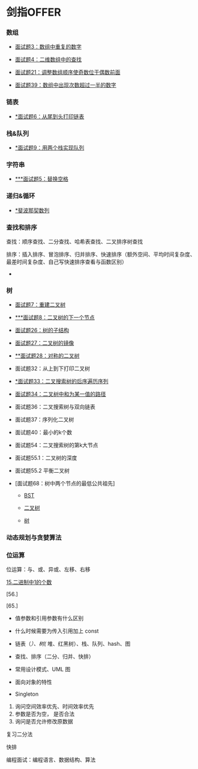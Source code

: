 # 剑指OFFER

### 数组

* [面试题3：数组中重复的数字]()

* [面试题4：二维数组中的查找]()

* [面试题21：调整数组顺序使奇数位于偶数前面]()

* [面试题39：数组中出现次数超过一半的数字]()

### 链表

* [*面试题6：从尾到头打印链表]()

### 栈&队列

* [*面试题9：用两个栈实现队列]()

### 字符串

* [***面试题5：替换空格]()


### 递归&循环

* [*斐波那契数列]()

### 查找和排序

查找：顺序查找、二分查找、哈希表查找、二叉排序树查找

排序：插入排序、冒泡排序、归并排序、快速排序（额外空间、平均时间复杂度、最差时间复杂度、自己写快速排序查看与函数区别）

* []()


### 树

* [面试题7：重建二叉树](https://github.com/Lsyhprum/StudyNotes/tree/master/%E5%89%91%E6%8C%87OFFER/7.%E9%87%8D%E5%BB%BA%E4%BA%8C%E5%8F%89%E6%A0%91)

* [***面试题8：二叉树的下一个节点](https://github.com/Lsyhprum/StudyNotes/tree/master/%E5%89%91%E6%8C%87OFFER/8.%E4%BA%8C%E5%8F%89%E6%A0%91%E7%9A%84%E4%B8%8B%E4%B8%80%E4%B8%AA%E8%8A%82%E7%82%B9)

* [面试题26：树的子结构]()

* [面试题27：二叉树的镜像](https://github.com/Lsyhprum/LeetCode/tree/master/0226.Invert%20Binary%20Tree)

* [**面试题28：对称的二叉树](https://github.com/Lsyhprum/LeetCode/tree/master/101.SymmetricTree)

* 面试题32：从上到下打印二叉树

* [*面试题33：二叉搜索树的后序遍历序列]()

* [面试题34：二叉树中和为某一值的路径]()

* 面试题36：二叉搜索树与双向链表

* 面试题37：序列化二叉树

* 面试题40：最小的k个数

* 面试题54：二叉搜索树的第k大节点

* 面试题55.1：二叉树的深度

* 面试题55.2 平衡二叉树

* [面试题68：树中两个节点的最低公共祖先]

    * [BST](https://github.com/Lsyhprum/LeetCode/tree/master/0235.Lowest%20Common%20Ancestor%20of%20a%20Binary%20Search%20Tree)

    * [二叉树](https://github.com/Lsyhprum/LeetCode/tree/master/0236.Lowest%20Common%20Ancestor%20of%20a%20Binary%20Tree)

    * [树]()

### 动态规划与贪婪算法

### 位运算

位运算：与、或、异或、左移、右移

[15.二进制中1的个数]()

[56.]

[65.]

* 值参数和引用参数有什么区别
* 什么时候需要为传入引用加上 const

* 链表（*）、树(* 堆、红黑树）、栈、队列、hash、图
* 查找、排序（二分、归并、快排）

* 常用设计模式、UML 图
* 面向对象的特性


* Singleton


1. 询问空间效率优先、时间效率优先
2. 参数是否为空， 是否合法
3. 询问是否允许修改原数据


复习二分法

快排

编程面试：编程语言、数据结构、算法